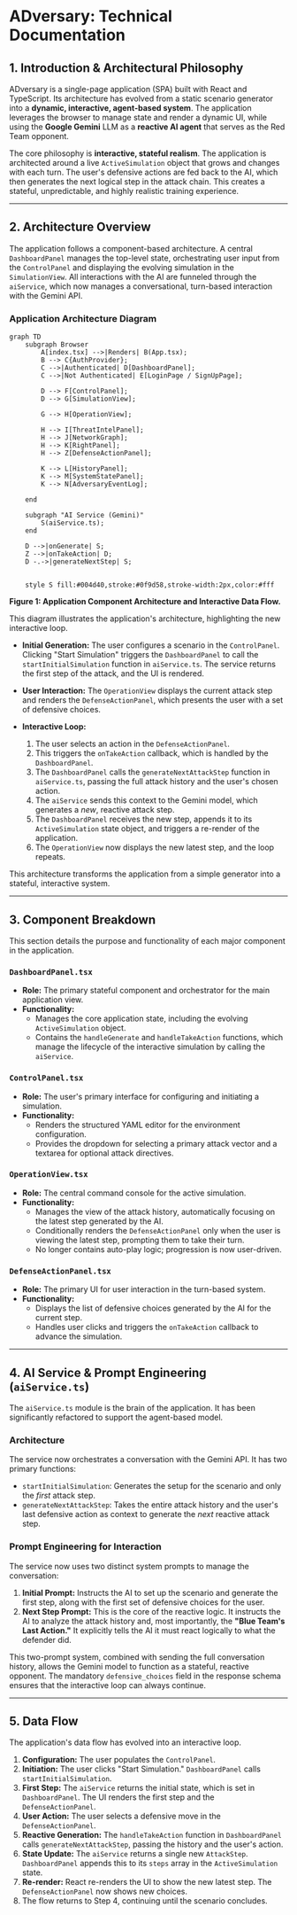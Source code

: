 # ADversary: Technical Documentation

## 1. Introduction & Architectural Philosophy

ADversary is a single-page application (SPA) built with React and TypeScript. Its architecture has evolved from a static scenario generator into a **dynamic, interactive, agent-based system**. The application leverages the browser to manage state and render a dynamic UI, while using the **Google Gemini** LLM as a **reactive AI agent** that serves as the Red Team opponent.

The core philosophy is **interactive, stateful realism**. The application is architected around a live `ActiveSimulation` object that grows and changes with each turn. The user's defensive actions are fed back to the AI, which then generates the next logical step in the attack chain. This creates a stateful, unpredictable, and highly realistic training experience.

---

## 2. Architecture Overview

The application follows a component-based architecture. A central `DashboardPanel` manages the top-level state, orchestrating user input from the `ControlPanel` and displaying the evolving simulation in the `SimulationView`. All interactions with the AI are funneled through the `aiService`, which now manages a conversational, turn-based interaction with the Gemini API.

### Application Architecture Diagram

```mermaid
graph TD
    subgraph Browser
        A[index.tsx] -->|Renders| B(App.tsx);
        B --> C{AuthProvider};
        C -->|Authenticated| D[DashboardPanel];
        C -->|Not Authenticated| E[LoginPage / SignUpPage];

        D --> F[ControlPanel];
        D --> G[SimulationView];
        
        G --> H[OperationView];

        H --> I[ThreatIntelPanel];
        H --> J[NetworkGraph];
        H --> K[RightPanel];
        H --> Z[DefenseActionPanel];

        K --> L[HistoryPanel];
        K --> M[SystemStatePanel];
        K --> N[AdversaryEventLog];
        
    end

    subgraph "AI Service (Gemini)"
        S(aiService.ts);
    end

    D -->|onGenerate| S;
    Z -->|onTakeAction| D;
    D -.->|generateNextStep| S;


    style S fill:#004d40,stroke:#0f9d58,stroke-width:2px,color:#fff
```

**Figure 1: Application Component Architecture and Interactive Data Flow.**

This diagram illustrates the application's architecture, highlighting the new interactive loop.

-   **Initial Generation:** The user configures a scenario in the `ControlPanel`. Clicking "Start Simulation" triggers the `DashboardPanel` to call the `startInitialSimulation` function in `aiService.ts`. The service returns the first step of the attack, and the UI is rendered.

-   **User Interaction:** The `OperationView` displays the current attack step and renders the `DefenseActionPanel`, which presents the user with a set of defensive choices.

-   **Interactive Loop:**
    1.  The user selects an action in the `DefenseActionPanel`.
    2.  This triggers the `onTakeAction` callback, which is handled by the `DashboardPanel`.
    3.  The `DashboardPanel` calls the `generateNextAttackStep` function in `aiService.ts`, passing the full attack history and the user's chosen action.
    4.  The `aiService` sends this context to the Gemini model, which generates a *new*, reactive attack step.
    5.  The `DashboardPanel` receives the new step, appends it to its `ActiveSimulation` state object, and triggers a re-render of the application.
    6.  The `OperationView` now displays the new latest step, and the loop repeats.

This architecture transforms the application from a simple generator into a stateful, interactive system.

---

## 3. Component Breakdown

This section details the purpose and functionality of each major component in the application.

### `DashboardPanel.tsx`
- **Role:** The primary stateful component and orchestrator for the main application view.
- **Functionality:**
    -   Manages the core application state, including the evolving `ActiveSimulation` object.
    -   Contains the `handleGenerate` and `handleTakeAction` functions, which manage the lifecycle of the interactive simulation by calling the `aiService`.

### `ControlPanel.tsx`
- **Role:** The user's primary interface for configuring and initiating a simulation.
- **Functionality:**
    -   Renders the structured YAML editor for the environment configuration.
    -   Provides the dropdown for selecting a primary attack vector and a textarea for optional attack directives.

### `OperationView.tsx`
- **Role:** The central command console for the active simulation.
- **Functionality:**
    -   Manages the view of the attack history, automatically focusing on the latest step generated by the AI.
    -   Conditionally renders the `DefenseActionPanel` only when the user is viewing the latest step, prompting them to take their turn.
    -   No longer contains auto-play logic; progression is now user-driven.

### `DefenseActionPanel.tsx`
-   **Role:** The primary UI for user interaction in the turn-based system.
-   **Functionality:**
    -   Displays the list of defensive choices generated by the AI for the current step.
    -   Handles user clicks and triggers the `onTakeAction` callback to advance the simulation.

---

## 4. AI Service & Prompt Engineering (`aiService.ts`)

The `aiService.ts` module is the brain of the application. It has been significantly refactored to support the agent-based model.

### Architecture
The service now orchestrates a conversation with the Gemini API. It has two primary functions:
-   `startInitialSimulation`: Generates the setup for the scenario and only the *first* attack step.
-   `generateNextAttackStep`: Takes the entire attack history and the user's last defensive action as context to generate the *next* reactive attack step.

### Prompt Engineering for Interaction
The service now uses two distinct system prompts to manage the conversation:
1.  **Initial Prompt:** Instructs the AI to set up the scenario and generate the first step, along with the first set of defensive choices for the user.
2.  **Next Step Prompt:** This is the core of the reactive logic. It instructs the AI to analyze the attack history and, most importantly, the **"Blue Team's Last Action."** It explicitly tells the AI it must react logically to what the defender did.

This two-prompt system, combined with sending the full conversation history, allows the Gemini model to function as a stateful, reactive opponent. The mandatory `defensive_choices` field in the response schema ensures that the interactive loop can always continue.

---

## 5. Data Flow

The application's data flow has evolved into an interactive loop.

1.  **Configuration:** The user populates the `ControlPanel`.
2.  **Initiation:** The user clicks "Start Simulation." `DashboardPanel` calls `startInitialSimulation`.
3.  **First Step:** The `aiService` returns the initial state, which is set in `DashboardPanel`. The UI renders the first step and the `DefenseActionPanel`.
4.  **User Action:** The user selects a defensive move in the `DefenseActionPanel`.
5.  **Reactive Generation:** The `handleTakeAction` function in `DashboardPanel` calls `generateNextAttackStep`, passing the history and the user's action.
6.  **State Update:** The `aiService` returns a single new `AttackStep`. `DashboardPanel` appends this to its `steps` array in the `ActiveSimulation` state.
7.  **Re-render:** React re-renders the UI to show the new latest step. The `DefenseActionPanel` now shows new choices.
8.  The flow returns to Step 4, continuing until the scenario concludes.